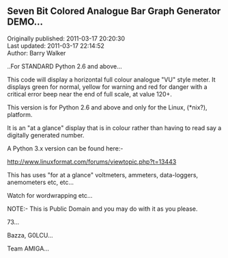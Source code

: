 ## Seven Bit Colored Analogue Bar Graph Generator DEMO...  
Originally published: 2011-03-17 20:20:30  
Last updated: 2011-03-17 22:14:52  
Author: Barry Walker  
  
..For STANDARD Python 2.6 and above...

This code will display a horizontal full colour analogue "VU" style meter. It displays green for normal, yellow
for warning and red for danger with a critical error beep near the end of full scale, at value 120+.

This version is for Python 2.6 and above and only for the Linux, (*nix?), platform.

It is an "at a glance" display that is in colour rather than having to read say a digitally generated number.

A Python 3.x version can be found here:-

http://www.linuxformat.com/forums/viewtopic.php?t=13443

This has uses "for at a glance" voltmeters, ammeters, data-loggers, anemometers etc, etc...

Watch for wordwrapping etc...

NOTE:- This is Public Domain and you may do with it as you please.

73...

Bazza, G0LCU...

Team AMIGA...
